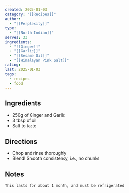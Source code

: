 ```yaml
---
created: 2025-01-03
category: "[[Recipes]]"
author:
  - "[[Perplexity]]"
type:
  - "[[North Indian]]"
serves: 33
ingredients:
  - "[[Ginger]]"
  - "[[Garlic]]"
  - "[[Sesame Oil]]"
  - "[[Himalayan Pink Salt]]"
rating: 
last: 2025-01-03
tags:
  - recipes
  - food
---
```

## Ingredients

- 250g of Ginger and Garlic
- 3 tbsp of oil
- Salt to taste

## Directions

- Chop and rinse thoroughly
- Blend! Smooth consistency, i.e., no chunks

## Notes

```ad-attention
This lasts for about 1 month, and must be refrigerated
```

